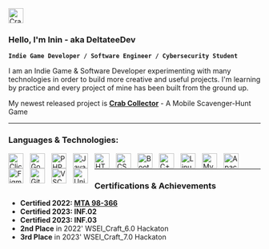 <img alt="Crab Collector Icon" width="30px" style="padding-right:10px;" src="https://crabcollector.com/img/crab_collector_icon.png"/>

### Hello, I'm Inin - aka DeltateeDev

**`Indie Game Developer / Software Engineer / Cybersecurity Student`**

I am an Indie Game & Software Developer experimenting with many technologies in order to build more creative and useful projects.
I'm learning by practice and every project of mine has been built from the ground up. 

My newest released project is **[Crab Collector](https://play.google.com/store/apps/details?id=com.deltateedev.crabcollector)** - A Mobile Scavenger-Hunt Game

---

### Languages & Technologies:
<img align="left" alt="Clickteam Fusion 2.5+" width="30px" style="padding-right:10px;" src="https://crabcollector.com/img/ctf.png"/>
<img align="left" alt="Godot Engine" width="30px" style="padding-right:10px;" src="https://cdn.jsdelivr.net/gh/devicons/devicon/icons/godot/godot-original.svg" />
<img align="left" alt="PHP" width="30px" style="padding-right:10px;" src="https://cdn.jsdelivr.net/gh/devicons/devicon/icons/php/php-original.svg" />
<img align="left" alt="JavaScript" width="30px" style="padding-right:10px;" src="https://cdn.jsdelivr.net/gh/devicons/devicon/icons/javascript/javascript-original.svg">
<img align="left" alt="HTML" width="30px" style="padding-right:10px;" src="https://cdn.jsdelivr.net/gh/devicons/devicon/icons/html5/html5-original.svg">
<img align="left" alt="CSS" width="30px" style="padding-right:10px;" src="https://cdn.jsdelivr.net/gh/devicons/devicon/icons/css3/css3-original.svg" />
<img align="left" alt="Bootstrap" width="30px" style="padding-right:10px;" src="https://cdn.jsdelivr.net/gh/devicons/devicon/icons/bootstrap/bootstrap-original.svg" />
<img align="left" alt="C++" width="30px" style="padding-right:10px;" src="https://cdn.jsdelivr.net/gh/devicons/devicon/icons/cplusplus/cplusplus-original.svg" />
<img align="left" alt="Linux" width="30px" style="padding-right:10px;" src="https://cdn.jsdelivr.net/gh/devicons/devicon/icons/linux/linux-original.svg" />
<img align="left" alt="MySQL" width="30px" style="padding-right:10px;" src="https://cdn.jsdelivr.net/gh/devicons/devicon/icons/mysql/mysql-original.svg" />
<img align="left" alt="Apache" width="30px" style="padding-right:10px;" src="https://cdn.jsdelivr.net/gh/devicons/devicon/icons/apache/apache-original-wordmark.svg" />
<img align="left" alt="Figma" width="30px" style="padding-right:10px;" src="https://cdn.jsdelivr.net/gh/devicons/devicon/icons/figma/figma-original.svg" />
<img align="left" alt="Git" width="30px" style="padding-right:10px;" src="https://cdn.jsdelivr.net/gh/devicons/devicon/icons/git/git-original.svg" />
<img align="left" alt="VSCode" width="30px" style="padding-right:10px;" src="https://cdn.jsdelivr.net/gh/devicons/devicon/icons/vscode/vscode-original.svg" />
<img align="left" alt="Unity" width="30px" style="padding-right:10px;" src="https://cdn.jsdelivr.net/gh/devicons/devicon/icons/unity/unity-original.svg" />
<br>

---

### Certifications & Achievements
 - **Certified 2022: [MTA 98-366](https://www.credly.com/badges/337333be-3df9-482d-b660-ac43d3817f18/public_url)**
 - **Certified 2023: INF.02**
 - **Certified 2023: INF.03**
 - **2nd Place** in 2022' WSEI_Craft_6.0 Hackaton
 - **3rd Place** in 2023' WSEI_Craft_7.0 Hackaton
